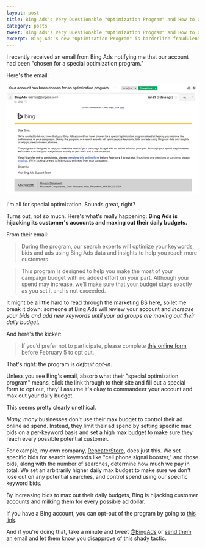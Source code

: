 ```yaml
---
layout: post
title: Bing Ads's Very Questionable "Optimization Program" and How to Opt Out
category: posts
tweet: Bing Ads's Very Questionable "Optimization Program" and How to Opt Out:
excerpt: Bing Ads's new "Optimization Program" is borderline fraudulent.
---
```


I recently received an email from Bing Ads notifying me that our account had been "chosen for a special optimization program."

Here's the email:

<p><a href="/images/bing-email.jpg"><img class="img-repsonsive" src="/images/bing-email.jpg" /></a></p>

I'm all for special optimization. Sounds great, right? 

Turns out, not so much. Here's what's really happening: **Bing Ads is hijacking its customer's accounts and maxing out their daily budgets.**

From their email:

> During the program, our search experts will optimize your keywords, bids and ads using Bing Ads data and insights to help you reach more customers. 

> This program is designed to help you make the most of your campaign budget with no added effort on your part. Although your spend may increase, we’ll make sure that your budget stays exactly as you set it and is not exceeded.

It might be a little hard to read through the marketing BS here, so let me break it down: someone at Bing Ads will review your account and *increase your bids and add new keywords until your ad groups are maxing out their daily budget*.

And here's the kicker:

> If you’d prefer not to participate, please complete [this online form](https://advertise.bingads.microsoft.com/en-us/optout-optimization) before February 5 to opt out.

That's right: the program is *default opt-in*. 

Unless you see Bing's email, absorb what their "special optimization program" means, click the link through to their site and fill out a special form to opt out, they'll assume it's okay to commandeer your account and max out your daily budget.

This seems pretty clearly unethical. 

*Many, many* businesses don't use their max budget to control their ad online ad spend. Instead, they limit their ad spend by setting specific max bids on a per-keyword basis and set a high max budget to make sure they reach every possible potential customer. 

For example, my own company, [RepeaterStore](https://repeaterstore.com), does just this. We set specific bids for search keywords like "cell phone signal booster," and those bids, along with the number of searches, determine how much we pay in total. We set an arbitrarily higher daily max budget to make sure we don't lose out on any potential searches, and control spend using our specific keyword bids.

By increasing bids to max out their daily budgets, Bing is hijacking customer accounts and milking them for every possible ad dollar.

If you have a Bing account, you can opt-out of the program by going to [this link](https://advertise.bingads.microsoft.com/en-us/optout-optimization).

And if you're doing that, take a minute and tweet [@BingAds](https://twitter.com/bingads) or [send them an email](mailto:service@bingads.com) and let them know you disapprove of this shady tactic. 
